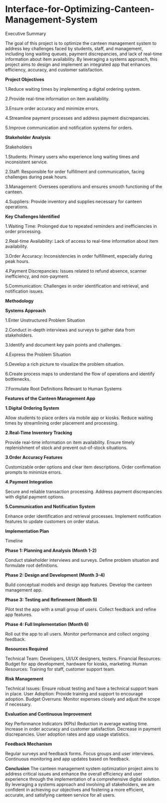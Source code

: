 # Interface-for-Optimizing-Canteen-Management-System
Executive Summary

The goal of this project is to optimize the canteen management system to address key challenges faced by students, staff, and management, including long waiting queues, payment discrepancies, and lack of real-time information about item availability. By leveraging a systems approach, this project aims to design and implement an integrated app that enhances efficiency, accuracy, and customer satisfaction.

**Project Objectives**

1.Reduce waiting times by implementing a digital ordering system.

2.Provide real-time information on item availability.

3.Ensure order accuracy and minimize errors.

4.Streamline payment processes and address payment discrepancies.

5.Improve communication and notification systems for orders.

**Stakeholder Analysis**

Stakeholders

1.Students: Primary users who experience long waiting times and inconsistent service.

2.Staff: Responsible for order fulfillment and communication, facing challenges during peak hours.

3.Management: Oversees operations and ensures smooth functioning of the canteen.

4.Suppliers: Provide inventory and supplies necessary for canteen operations.

**Key Challenges Identified**

1.Waiting Time: Prolonged due to repeated reminders and inefficiencies in order processing.

2.Real-time Availability: Lack of access to real-time information about item availability.

3.Order Accuracy: Inconsistencies in order fulfillment, especially during peak hours.

4.Payment Discrepancies: Issues related to refund absence, scanner inefficiency, and non-payment.

5.Communication: Challenges in order identification and retrieval, and notification issues.

**Methodology**

**Systems Approach**

1.Enter Unstructured Problem Situation

2.Conduct in-depth interviews and surveys to gather data from stakeholders.

3.Identify and document key pain points and challenges.

4.Express the Problem Situation

5.Develop a rich picture to visualize the problem situation.

6.Create process maps to understand the flow of operations and identify bottlenecks.

7.Formulate Root Definitions Relevant to Human Systems


**Features of the Canteen Management App**

**1.Digital Ordering System**

Allow students to place orders via mobile app or kiosks.
Reduce waiting times by streamlining order placement and processing.

**2.Real-Time Inventory Tracking**

Provide real-time information on item availability.
Ensure timely replenishment of stock and prevent out-of-stock situations.

**3.Order Accuracy Features**

Customizable order options and clear item descriptions.
Order confirmation prompts to minimize errors.

**4.Payment Integration**

Secure and reliable transaction processing.
Address payment discrepancies with digital payment options.

**5.Communication and Notification System**

Enhance order identification and retrieval processes.
Implement notification features to update customers on order status.

**Implementation Plan**

Timeline

**Phase 1: Planning and Analysis (Month 1-2)**

Conduct stakeholder interviews and surveys.
Define problem situation and formulate root definitions.

**Phase 2: Design and Development (Month 3-4)**

Build conceptual models and design app features.
Develop the canteen management app.

**Phase 3: Testing and Refinement (Month 5)**

Pilot test the app with a small group of users.
Collect feedback and refine app features.

**Phase 4: Full Implementation (Month 6)**

Roll out the app to all users.
Monitor performance and collect ongoing feedback.

**Resources Required**

Technical Team: Developers, UI/UX designers, testers.
Financial Resources: Budget for app development, hardware for kiosks, marketing.
Human Resources: Training for staff, customer support team.

**Risk Management**

Technical Issues: Ensure robust testing and have a technical support team in place.
User Adoption: Provide training and support to encourage adoption.
Budget Overruns: Monitor expenses closely and adjust the scope if necessary.

**Evaluation and Continuous Improvement**

Key Performance Indicators (KPIs)
Reduction in average waiting time.
Increase in order accuracy and customer satisfaction.
Decrease in payment discrepancies.
User adoption rates and app usage statistics.

**Feedback Mechanism**

Regular surveys and feedback forms.
Focus groups and user interviews.
Continuous monitoring and app updates based on feedback.

**Conclusion**
The canteen management system optimization project aims to address critical issues and enhance the overall efficiency and user experience through the implementation of a comprehensive digital solution. By leveraging a systems approach and involving all stakeholders, we are confident in achieving our objectives and fostering a more efficient, accurate, and satisfying canteen service for all users.

